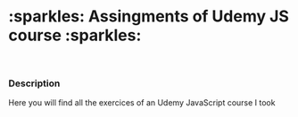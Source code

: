 <h1>:sparkles: Assingments of Udemy JS course :sparkles: </h1>
<br>
<h3>Description</h3>
<p>Here you will find all the exercices of an Udemy JavaScript course I took</p>
